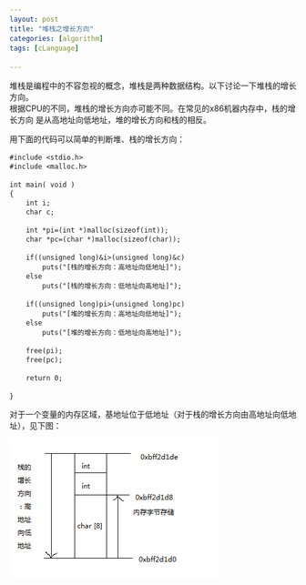 ```yaml
---
layout: post
title: "堆栈之增长方向"
categories: [algorithm]
tags: [cLanguage]

---
```


堆栈是编程中的不容忽视的概念，堆栈是两种数据结构。以下讨论一下堆栈的增长方向。<br/>
根据CPU的不同，堆栈的增长方向亦可能不同。在常见的x86机器内存中，栈的增长方向
是从高地址向低地址，堆的增长方向和栈的相反。

用下面的代码可以简单的判断堆、栈的增长方向：


    #include <stdio.h>
    #include <malloc.h>

    int main( void )
    {
        int i;
	    char c;
	
	    int *pi=(int *)malloc(sizeof(int));
	    char *pc=(char *)malloc(sizeof(char));

	    if((unsigned long)&i>(unsigned long)&c)
		    puts("[栈的增长方向：高地址向低地址]");
	    else
		    puts("[栈的增长方向：低地址向高地址]");

	    if((unsigned long)pi>(unsigned long)pc)
		    puts("[堆的增长方向：高地址向低地址]");
	    else
		    puts("[堆的增长方向：低地址向高地址]");

	    free(pi);
	    free(pc);

	    return 0;

    }


对于一个变量的内存区域，基地址位于低地址（对于栈的增长方向由高地址向低地址），见下图：

![](/assets/pic/stack11.png)
